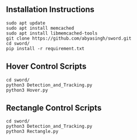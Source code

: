 ## **Installation Instructions** ##
```
sudo apt update
sudo apt install memcached
sudo apt install libmemcached-tools
git clone https://github.com/abyasingh/sword.git
cd sword/
pip install -r requirement.txt

```

## Hover Control Scripts ##
```
cd sword/
python3 Detection_and_Tracking.py
python3 Hover.py
```

## Rectangle Control Scripts ##
```
cd sword/
python3 Detection_and_Tracking.py
python3 Rectangle.py
```
